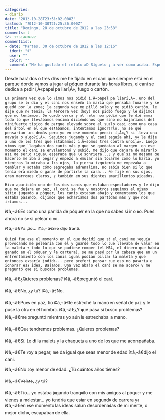 ```yaml
---
categories:
- diario
date: "2012-10-28T23:58:02.000Z"
lastmod: "2012-10-30T20:25:36.000Z"
title: "Domingo, 28 de octubre de 2012 a las 23:58"
comments: 1
id: 1351468682
commentList:
- date: "Martes, 30 de octubre de 2012 a las 12:16"
  ident: "0"
  user: ""
  color: ""
  comment: "Me ha gustado el relato xD Síguelo y a ver como acaba. Espero que sea basado en hechos reales, no inventes y termina de contarnos como esa tarde te fuiste desnudo a tu casa xD"
---
```


Desde hará dos o tres días me he fijado en el cani que siempre está en el parque donde vamos a jugar al póquer durante las horas libres, el cani se dedica a pedir í‚Â«papel pa liarí‚Â», fuego o cartón.  
  
    La primera vez que lo vimos nos pidió í‚Â«papel pa liarí‚Â», uno del grupo se lo dio y el cani nos enseñó la maría que pensaba fumarse y se quedó por la zona; la segunda vez me pilló solo y me pidió cartón, le dije que no tenía; la tercera vez (hoy) nos pidió fuego y le dijimos que no teníamos. Se quedó cerca y al rato nos pidió que le diéramos todo lo que llevábamos encima diciéndonos que sino no bajaríamos del minifuerte típico de parque elevado sobre el suelo casi como una casa del árbol en el que estábamos, intentamos ignorarlo, no sé qué pensarían los demás pero yo en ese momento pensé: í‚Â«¿Y si lleva una navaja o algo?í‚Â». Seguimos jugando y el cani seguía ahí, yo le dije a uno de los tres que estábamos: í‚Â«somos tres contra unoí‚Â». Luego vimos que llagaban dos canis más y que se quedaban al margen, en ese momento el cani se envalentonó y subió, me dijo que dejara de mirarlo así de serio (igual esperaba que le sonriera...) y que si no dejaba de hacerlo me iba a pegar y empezó a emular sin tocarme cómo lo haría, yo mientras lo miraba a los ojos, la pierna izquierda me empezaba a temblar y notaba cómo segregaba adrenalina, no sabía bien si lo que tenía era miedo o ganas de partirle la cara... Me fijé en sus ojos, eran marrones claros, y también en sus dientes amarillentos picados.  
  
    Hizo aparición uno de los dos canis que estaban espectadores y le dijo que me dejara en paz, el cani se fue y nosotros seguimos el mismo sitio jugando a póquer, los canis estaban abajo y comentamos los que estaba pasando, dijimos que echaríamos dos partidas más y que nos iríamos...   
í¢â‚¬â€Es como una partida de póquer en la que no sabes si ir o no. Pues ahora no sé si pelear o no.  
  
í¢â‚¬â€Ya ,tío... í¢â‚¬â€me dijo Santi.  
  
    Quizá fue ese el momento en el que decidí que si el cani me seguía provocando me pelearía con él y guardé todo lo que llevaba de valor en la maleta y todo lo que se pudiese romper (el MP4, el dinero que había ganado en el póquer y la cartera), se me pasó por la cabeza que en un enfrentamiento con los canis igual podían pillar la maleta y que entonces estaría jodido... pero preferí pensar que eso no pasaría e ignorar esa idea. Bajamos. Una vez abajo el cani se me acercó y me preguntó que si buscaba problemas.  
  
í¢â‚¬â€¿Quieres problemas? í¢â‚¬â€preguntó el cani.  
  
í¢â‚¬â€No, ¿y tú? í¢â‚¬â€No.  
  
í¢â‚¬â€Pues en paz, tío í¢â‚¬â€le estreché la mano en señal de paz y le puse la otra en el hombro. í¢â‚¬â€¿Y qué pasa si busco problemas? í¢â‚¬â€me preguntó mientras yo aún le estrechaba la mano.  
  
í¢â‚¬â€Que tendremos problemas. ¿Quieres problemas?  
  
í¢â‚¬â€Sí. Le di la maleta y la chaqueta a uno de los que me acompañaba.  
  
í¢â‚¬â€Te voy a pegar, me da igual que seas menor de edad í¢â‚¬â€dijo el cani.  
  
í¢â‚¬â€No soy menor de edad. ¿Tú cuántos años tienes?  
  
í¢â‚¬â€Veinte, ¿y tú?  
  
í¢â‚¬â€Tío... yo estaba jugando tranquilo con mis amigos al póquer y me vienes a molestar... yo tendría que estar en segundo de carrera ya í¢â‚¬â€en ese momento las ideas salían desordenadas de mi mente, o mejor dicho, escapaban de ella.